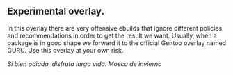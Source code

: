## Experimental overlay. 

In this overlay there are very offensive ebuilds that ignore different policies and recommendations in order to get the result we want.
Usually, when a package is in good shape we forward it to the official Gentoo overlay named GURU.
Use this overlay at your own risk. 


_Si bien odiada,
disfruta larga vida. 
Mosca de invierno_
